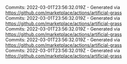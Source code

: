 Commits: 2022-03-01T23:56:32.019Z - Generated via https://github.com/marketplace/actions/artificial-grass
<br>
Commits: 2022-03-01T23:56:32.019Z - Generated via https://github.com/marketplace/actions/artificial-grass
<br>
Commits: 2022-03-01T23:56:32.019Z - Generated via https://github.com/marketplace/actions/artificial-grass
<br>
Commits: 2022-03-01T23:56:32.019Z - Generated via https://github.com/marketplace/actions/artificial-grass
<br>
Commits: 2022-03-01T23:56:32.019Z - Generated via https://github.com/marketplace/actions/artificial-grass
<br>
